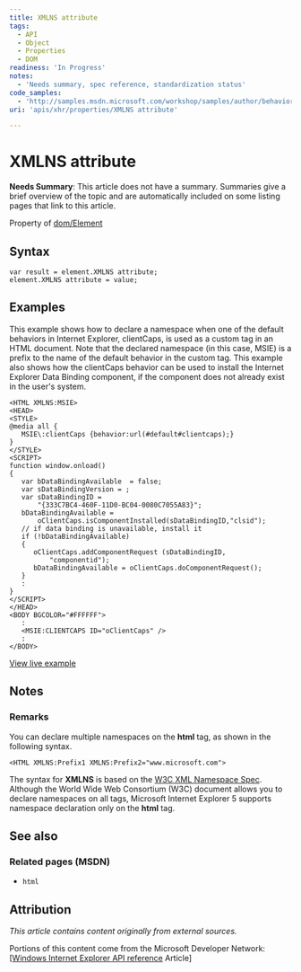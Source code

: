 ```yaml
---
title: XMLNS attribute
tags:
  - API
  - Object
  - Properties
  - DOM
readiness: 'In Progress'
notes:
  - 'Needs summary, spec reference, standardization status'
code_samples:
  - 'http://samples.msdn.microsoft.com/workshop/samples/author/behaviors/clientcaps/addDataBinding.htm'
uri: 'apis/xhr/properties/XMLNS attribute'

---
```

# XMLNS attribute

**Needs Summary**: This article does not have a summary. Summaries give a brief overview of the topic and are automatically included on some listing pages that link to this article.

<span data-meta="applies_to" data-type="key">Property of <span data-type="value">[dom/Element](/dom/Element)</span></span>

## Syntax

``` {.js}
var result = element.XMLNS attribute;
element.XMLNS attribute = value;
```

## Examples

This example shows how to declare a namespace when one of the default behaviors in Internet Explorer, clientCaps, is used as a custom tag in an HTML document. Note that the declared namespace (in this case, MSIE) is a prefix to the name of the default behavior in the custom tag. This example also shows how the clientCaps behavior can be used to install the Internet Explorer Data Binding component, if the component does not already exist in the user's system.

``` {.html}
<HTML XMLNS:MSIE>
<HEAD>
<STYLE>
@media all {
   MSIE\:clientCaps {behavior:url(#default#clientcaps);}
}
</STYLE>
<SCRIPT>
function window.onload()
{
   var bDataBindingAvailable  = false;
   var sDataBindingVersion = ;
   var sDataBindingID =
       "{333C7BC4-460F-11D0-BC04-0080C7055A83}";
   bDataBindingAvailable =
       oClientCaps.isComponentInstalled(sDataBindingID,"clsid");
   // if data binding is unavailable, install it
   if (!bDataBindingAvailable)
   {
      oClientCaps.addComponentRequest (sDataBindingID,
          "componentid");
      bDataBindingAvailable = oClientCaps.doComponentRequest();
   }
   :
}
</SCRIPT>
</HEAD>
<BODY BGCOLOR="#FFFFFF">
   :
   <MSIE:CLIENTCAPS ID="oClientCaps" />
   :
</BODY>
```

[View live example](http://samples.msdn.microsoft.com/workshop/samples/author/behaviors/clientcaps/addDataBinding.htm)

## Notes

### Remarks

You can declare multiple namespaces on the **html** tag, as shown in the following syntax.

    <HTML XMLNS:Prefix1 XMLNS:Prefix2="www.microsoft.com">

The syntax for **XMLNS** is based on the [W3C XML Namespace Spec](http://go.microsoft.com/fwlink/p/?linkid=203781). Although the World Wide Web Consortium (W3C) document allows you to declare namespaces on all tags, Microsoft Internet Explorer 5 supports namespace declaration only on the **html** tag.

## See also

### Related pages (MSDN)

-   `html`

## Attribution

*This article contains content originally from external sources.*

Portions of this content come from the Microsoft Developer Network: [[Windows Internet Explorer API reference](http://msdn.microsoft.com/en-us/library/ie/hh828809%28v=vs.85%29.aspx) Article]

